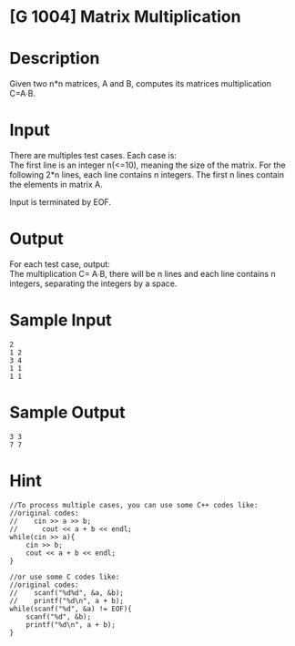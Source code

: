 # [G 1004] Matrix Multiplication

# Description

Given two n\*n matrices, A and B, computes its matrices multiplication C=A∙B.

# Input
There are multiples test cases. Each case is:  
The first line is an integer n(<=10), meaning the size of the matrix. For the following 2*n lines, each line contains n integers. The first n lines contain the elements in matrix A.

Input is terminated by EOF.

# Output

For each test case, output:  
The multiplication C= A∙B, there will be n lines and each line contains n integers, separating the integers by a space.

# Sample Input

```
2
1 2
3 4
1 1
1 1
```

# Sample Output

```
3 3
7 7
```

# Hint

```
//To process multiple cases, you can use some C++ codes like:
//original codes:
//    cin >> a >> b;
//      cout << a + b << endl;
while(cin >> a){
    cin >> b;
    cout << a + b << endl;
}
      
//or use some C codes like:
//original codes:
//    scanf("%d%d", &a, &b);
//    printf("%d\n", a + b);
while(scanf("%d", &a) != EOF){
    scanf("%d", &b);
    printf("%d\n", a + b);
}
```